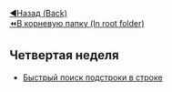 [:arrow_backward:Назад (Back)](https://github.com/Bloodies/HSE-University-projects/tree/Bloodies/Course-2/AaDS/Algorithms-practice-%5BITMO%5D)  
[:rewind:В корневую папку (In root folder)](https://github.com/Bloodies/HSE-University-projects)  

## Четвертая неделя

* [Быстрый поиск подстроки в строке]([https://github.com/Bloodies/University.Projects/tree/master/Course%202/AaDS%20(Algorithms%20and%20data%20structures)/Algorithms%20Practice%20(ITMO)/Week.9/3.%20Quick%20search%20(Быстрый%20поиск)](https://github.com/Bloodies/HSE-University-projects/tree/Bloodies/Course-2/AaDS/Algorithms-practice-%5BITMO%5D/Week-9/3.%20Quick%20search%20(%D0%91%D1%8B%D1%81%D1%82%D1%80%D1%8B%D0%B9%20%D0%BF%D0%BE%D0%B8%D1%81%D0%BA)) "Quickly search for a substring in a string")
